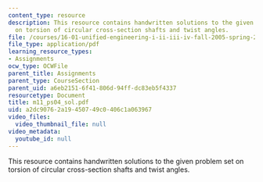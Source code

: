 ```yaml
---
content_type: resource
description: This resource contains handwritten solutions to the given problem set
  on torsion of circular cross-section shafts and twist angles.
file: /courses/16-01-unified-engineering-i-ii-iii-iv-fall-2005-spring-2006/a2dc90762a19450749c0406c1a063967_m11_ps04_sol.pdf
file_type: application/pdf
learning_resource_types:
- Assignments
ocw_type: OCWFile
parent_title: Assignments
parent_type: CourseSection
parent_uid: a6eb2151-6f41-806d-94ff-dc83eb5f4337
resourcetype: Document
title: m11_ps04_sol.pdf
uid: a2dc9076-2a19-4507-49c0-406c1a063967
video_files:
  video_thumbnail_file: null
video_metadata:
  youtube_id: null
---
```

This resource contains handwritten solutions to the given problem set on torsion of circular cross-section shafts and twist angles.

